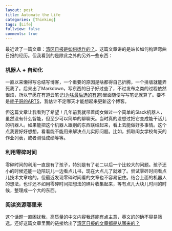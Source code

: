 ```yaml
---
layout: post
title: Automate the Life
categories: [Thinking]
tags: [Life]
fullview: false
comments: true
---
```


最近读了一篇文章：[湾区日报是如何运作的？](https://wanqu.co/b/7/2015-05-24-behind-the-scenes.html?s=home)。这篇文章讲的是站长如何构建弯曲日报的经历。但我看到的是除此之外的另外一些东西：

### 机器人 + 自动化

一直以来懒得写总结写博客，一个重要的原因是啥都得自己折腾，一个排版就能弄死我了。后来出了Markdown，写东西的日子好过些了，不过发布之类的过程依然很烦，所以宁愿在有道云笔记([为啥最后选的有道](https://www.zhihu.com/question/26807165/answer/385523251))里面随便写写笔记就算了。要不是[耗子哥的ARTS](https://time.geekbang.org/column/48)，我估计不定哪天才能想起来更新这个博客。

但这篇文章让我看到了希望！几年前我就带着闺女做过一个简单的Slack机器人，虽然没有什么智能，但至少可以简单的聊聊天。当时真的没想过把它变成能干活儿的机器人。如果能把这个机器人跟别的东西联结起来，看上去能做好多事情。这个点我要好好想想，看看能不能用来解决点儿实际问题。比如，抓取闺女学校每天的作业列表，或者测验成绩等等。

### 利用零碎时间

零碎时间的利用一直是有了孩子，特别是有了老二以后一个比较大的问题。孩子还小的时候还能一边陪玩儿一边看点儿书，现在大点儿了就难了。尝试零碎时间看点儿技术文章啥的，但最近发现零碎时间看的文章也不容易记住。结合上面的机器人的想法，也许还不如用零碎时间把想法的碎片收集起来，等有点儿大块儿时间的时候，整理成一个大的东西。

### 阅读资源哪里来

这个话题一直困扰我，高质量的中文内容我还能有点主意，英文的的确不容易筛选。还好这篇文章里面的链接给出了[湾区日报的文章都是从哪来的？](https://wanqu.co/b/42/2016-04-04-source-of-good-articles.html)
